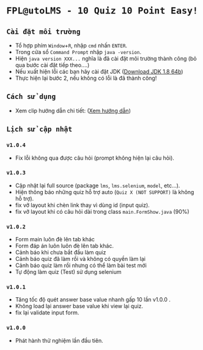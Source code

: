 
# `FPL@utoLMS - 10 Quiz 10 Point Easy!`

## `Cài đặt môi trường`
- Tổ hợp phím `Window`+`R`, nhập `cmd` nhấn `ENTER`.
- Trong cửa sổ `Command Prompt` nhập `java -version`.
- Hiện `java version XXX...` nghĩa là đã cài đặt môi trường thành công (bỏ qua bước cài đặt tiếp theo....)
- Nếu xuất hiện lỗi các bạn hãy cài đặt JDK ([Download JDK 1.8 64b](https://drive.google.com/file/d/1tlgwgwbLNqszE6DUCILPIRqrAaCrPvbe/view))
- Thực hiện lại bước 2, nếu không có lỗi là đã thành công!

## `Cách sử dụng`
- Xem clip hướng dẫn chi tiết: ([Xem hướng dẫn](https://www.youtube.com/watch?v=TYhdLhFD3j8&t=15s))

## `Lịch sử cập nhật`

### `v1.0.4`
- Fix lỗi không qua được câu hỏi (prompt không hiện lại câu hỏi).

### `v1.0.3`
- Cập nhật lại full source (package `lms`, `lms.selenium`, `model`, etc...).
- Hiện thông báo những quiz hỗ trợ auto (`Quiz X (NOT SUPPORT)` là không hỗ trợ).
- fix vỡ layout khi chèn link thay vì dùng id (input quiz).
- fix vỡ layout khi có câu hỏi dài trong class `main.FormShow.java` (90%)

### `v1.0.2`
- Form main luôn đè lên tab khác
- Form đáp án luôn luôn đè lên tab khác.
- Cảnh báo khi chưa bắt đầu làm quiz
- Cảnh báo quiz đã làm rồi và không có quyền làm lại
- Cảnh báo quiz làm rồi nhưng có thể làm bài test mới
- Tự động làm quiz (Test) sử dụng selenium

### `v1.0.1`
- Tăng tốc độ quét answer base value nhanh gấp 10 lần v1.0.0 .
- Không load lại answer base value khi view lại quiz.
- fix lại validate input form.

### `v1.0.0`
- Phát hành thử nghiệm lần đầu tiên.